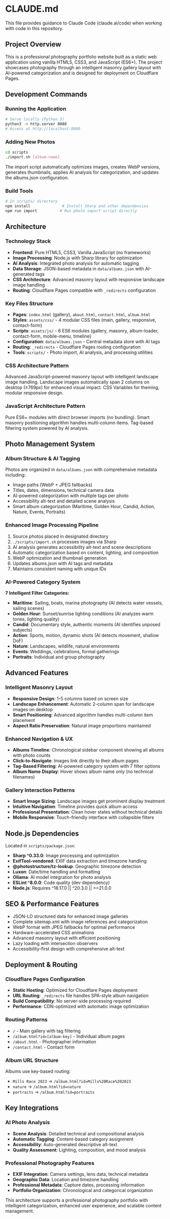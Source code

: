 # CLAUDE.md

This file provides guidance to Claude Code (claude.ai/code) when working with code in this repository.

## Project Overview

This is a professional photography portfolio website built as a static web application using vanilla HTML5, CSS3, and JavaScript (ES6+). The project showcases photography through an intelligent masonry gallery layout with AI-powered categorization and is designed for deployment on Cloudflare Pages.

## Development Commands

### Running the Application
```bash
# Serve locally (Python 3)
python3 -m http.server 8080
# Access at http://localhost:8080
```

### Adding New Photos
```bash
cd scripts
./import.sh [album-name]
```

The import script automatically optimizes images, creates WebP versions, generates thumbnails, applies AI analysis for categorization, and updates the albums.json configuration.

### Build Tools
```bash
# In scripts/ directory
npm install              # Install Sharp and other dependencies
npm run import          # Run photo import script directly
```

## Architecture

### Technology Stack
- **Frontend**: Pure HTML5, CSS3, Vanilla JavaScript (no frameworks)
- **Image Processing**: Node.js with Sharp library for optimization
- **AI Analysis**: Integrated photo analysis for automatic tagging
- **Data Storage**: JSON-based metadata in `data/albums.json` with AI-generated tags
- **CSS Architecture**: Advanced masonry layout with responsive landscape image handling
- **Routing**: Cloudflare Pages compatible with `_redirects` configuration

### Key Files Structure
- **Pages**: `index.html` (gallery), `about.html`, `contact.html`, `album.html`
- **Styles**: `assets/css/` - 4 modular CSS files (main, gallery, responsive, contact-form)
- **Scripts**: `assets/js/` - 6 ES6 modules (gallery, masonry, album-loader, contact-form, mobile-menu, timeline)
- **Configuration**: `data/albums.json` - Central metadata store with AI tags
- **Routing**: `_redirects` - Cloudflare Pages routing configuration
- **Tools**: `scripts/` - Photo import, AI analysis, and processing utilities

### CSS Architecture Pattern
Advanced JavaScript-powered masonry layout with intelligent landscape image handling. Landscape images automatically span 2 columns on desktop (≥769px) for enhanced visual impact. CSS Variables for theming, modular responsive design.

### JavaScript Architecture Pattern
Pure ES6+ modules with direct browser imports (no bundling). Smart masonry positioning algorithm handles multi-column items. Tag-based filtering system powered by AI analysis.

## Photo Management System

### Album Structure & AI Tagging
Photos are organized in `data/albums.json` with comprehensive metadata including:
- Image paths (WebP + JPEG fallbacks)
- Titles, dates, dimensions, technical camera data
- AI-powered categorization with multiple tags per photo
- Accessibility alt-text and detailed scene analysis
- Smart album categorization (Maritime, Golden Hour, Candid, Action, Nature, Events, Portraits)

### Enhanced Image Processing Pipeline
1. Source photos placed in designated directory
2. `./scripts/import.sh` processes images via Sharp
3. AI analysis generates accessibility alt-text and scene descriptions
4. Automatic categorization based on content, lighting, and composition
5. WebP optimization and thumbnail generation
6. Updates albums.json with AI tags and metadata
7. Maintains consistent naming with unique IDs

### AI-Powered Category System
**7 Intelligent Filter Categories:**
- **Maritime**: Sailing, boats, marina photography (AI detects water vessels, sailing scenes)
- **Golden Hour**: Sunset/sunrise lighting conditions (AI analyzes warm tones, lighting quality)
- **Candid**: Documentary style, authentic moments (AI identifies unposed subjects)
- **Action**: Sports, motion, dynamic shots (AI detects movement, shallow DoF)
- **Nature**: Landscapes, wildlife, natural environments
- **Events**: Weddings, celebrations, formal gatherings
- **Portraits**: Individual and group photography

## Advanced Features

### Intelligent Masonry Layout
- **Responsive Design**: 1-5 columns based on screen size
- **Landscape Enhancement**: Automatic 2-column span for landscape images on desktop
- **Smart Positioning**: Advanced algorithm handles multi-column item placement
- **Aspect Ratio Preservation**: Natural image proportions maintained

### Enhanced Navigation & UX
- **Albums Timeline**: Chronological sidebar component showing all albums with photo counts
- **Click-to-Navigate**: Images link directly to their album pages
- **Tag-Based Filtering**: AI-powered category system with 7 filter options
- **Album Name Display**: Hover shows album name only (no technical filenames)

### Gallery Interaction Patterns
- **Smart Image Sizing**: Landscape images get prominent display treatment
- **Intuitive Navigation**: Timeline provides quick album access
- **Professional Presentation**: Clean hover states without technical details
- **Mobile Responsive**: Touch-friendly interface with collapsible filters

## Node.js Dependencies

Located in `scripts/package.json`:
- **Sharp ^0.33.0**: Image processing and optimization
- **ExifTool-vendored**: EXIF data extraction and timezone handling
- **@photostructure/tz-lookup**: Geographic timezone detection
- **Luxon**: Date/time handling and formatting
- **Ollama**: AI model integration for photo analysis
- **ESLint ^8.0.0**: Code quality (dev dependency)
- **Node.js**: Requires ^18.17.0 || ^20.3.0 || >=21.0.0

## SEO & Performance Features

- JSON-LD structured data for enhanced image galleries
- Complete sitemap.xml with image references and categorization
- WebP format with JPEG fallbacks for optimal performance
- Hardware-accelerated CSS animations
- Advanced masonry layout with efficient positioning
- Lazy loading with intersection observers
- Accessibility-first design with comprehensive alt-text

## Deployment & Routing

### Cloudflare Pages Configuration
- **Static Hosting**: Optimized for Cloudflare Pages deployment
- **URL Routing**: `_redirects` file handles SPA-style album navigation
- **Build Compatibility**: No server-side processing required
- **Performance**: CDN-optimized with automatic image optimization

### Routing Patterns
- `/` - Main gallery with tag filtering
- `/album.html?id=[album-key]` - Individual album pages
- `/about.html` - Photographer information
- `/contact.html` - Contact form

### Album URL Structure
Albums use key-based routing:
- `Mills Race 2023` → `/album.html?id=Mills%20Race%202023`
- `nature` → `/album.html?id=nature`
- `portraits` → `/album.html?id=portraits`

## Key Integrations

### AI Photo Analysis
- **Scene Analysis**: Detailed technical and compositional analysis
- **Automatic Tagging**: Content-based category assignment
- **Accessibility**: Auto-generated descriptive alt-text
- **Quality Assessment**: Lighting, composition, and mood analysis

### Professional Photography Features
- **EXIF Integration**: Camera settings, lens data, technical metadata
- **Geographic Data**: Location and timezone handling
- **Professional Metadata**: Capture dates, processing information
- **Portfolio Organization**: Chronological and categorical organization

This architecture supports a professional photography portfolio with intelligent categorization, enhanced user experience, and scalable content management.